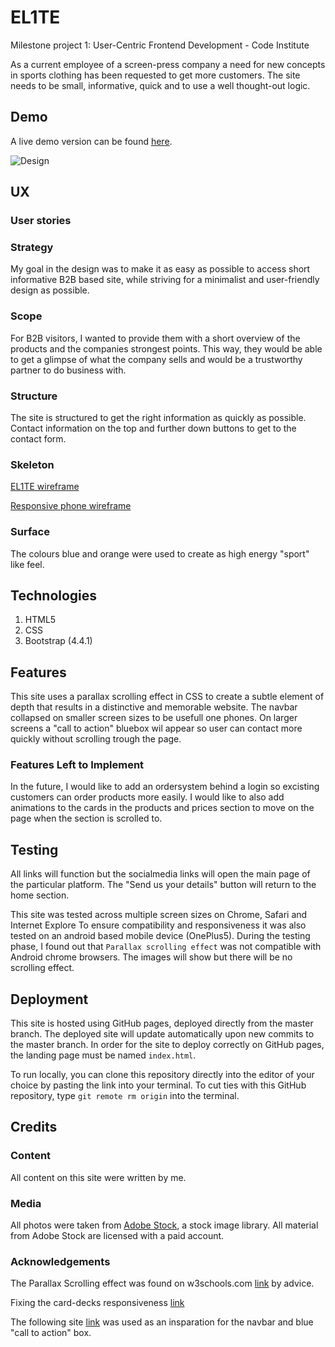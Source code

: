 # EL1TE
Milestone project 1: User-Centric Frontend Development - Code Institute

As a current employee of a screen-press company a need for new concepts 
in sports clothing has been requested to get more customers.
The site needs to be small, informative, quick and to use a well thought-out logic.

## Demo
A live demo version can be found [here](https://d1ang.github.io/EL1TE/).

![Design](https://github.com/D1ang/EL1TE/blob/master/mockups/responsive.jpg)

## UX

### User stories


### Strategy
My goal in the design was to make it as easy as possible to access short informative B2B based site, while striving for a minimalist and user-friendly design as possible.

### Scope
For B2B visitors, I wanted to provide them with a short overview of the products and the companies strongest points.
This way, they would be able to get a glimpse of what the company sells and would be a trustworthy partner to do business with.

### Structure
The site is structured to get the right information as quickly as possible.
Contact information on the top and further down buttons to get to the contact form.

### Skeleton
[EL1TE wireframe](https://www.figma.com/file/3VCrAaJBiDzaORiA8KSroK/EL1TE?node-id=0%3A1)

[Responsive phone wireframe](https://www.figma.com/file/EdKAJaVOlBZMMYuAMIOIms/EL1TE-Copy)

### Surface
The colours blue and orange were used to create as high energy "sport" like feel.

## Technologies
1. HTML5
2. CSS
3. Bootstrap (4.4.1)


## Features
This site uses a parallax scrolling effect in CSS to create a subtle element of depth that results in a distinctive and memorable website. 
The navbar collapsed on smaller screen sizes to be usefull one phones.
On larger screens a "call to action" bluebox wil appear so user can contact more quickly without scrolling trough the page.


### Features Left to Implement
In the future, I would like to add an ordersystem behind a login so excisting customers can order products more easily.
I would like to also add animations to the cards in the products and prices section to move on the page when the section is scrolled to. 


## Testing
All links will function but the socialmedia links will open the main page of the particular platform.
The "Send us your details" button will return to the home section.

This site was tested across multiple screen sizes on Chrome, Safari and Internet Explore
To ensure compatibility and responsiveness it was also tested on an android based mobile device (OnePlus5).
During the testing phase, I found out that ```Parallax scrolling effect``` was not compatible with Android chrome browsers.
The images will show but there will be no scrolling effect.


## Deployment
This site is hosted using GitHub pages, deployed directly from the master branch. The deployed site will update automatically upon new commits to the master branch. In order for the site to deploy correctly on GitHub pages, the landing page must be named `index.html`.

To run locally, you can clone this repository directly into the editor of your choice by pasting the link into your terminal.
To cut ties with this GitHub repository, type `git remote rm origin` into the terminal.


## Credits

### Content
All content on this site were written by me. 

### Media
All photos were taken from [Adobe Stock](https://stock.adobe.com/), a stock image library.
All material from Adobe Stock are licensed with a paid account.


### Acknowledgements

The Parallax Scrolling effect was found on w3schools.com [link](https://www.w3schools.com/howto/howto_css_parallax.asp) by advice.

Fixing the card-decks responsiveness [link](https://stackoverflow.com/questions/48406628/bootstrap-align-button-to-the-bottom-of-card)

The following site [link](https://www.mbsportswear.nl/) was used as an insparation for the navbar and blue "call to action" box.